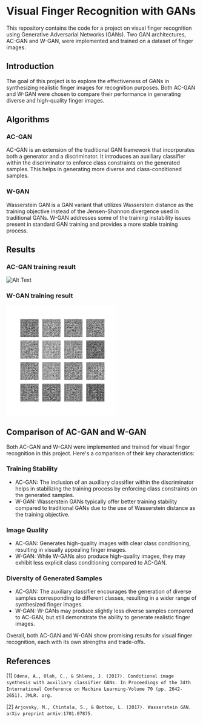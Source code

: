 # Visual Finger Recognition with GANs

This repository contains the code for a project on visual finger recognition using Generative Adversarial Networks (GANs). Two GAN architectures, AC-GAN and W-GAN, were implemented and trained on a dataset of finger images.

## Introduction

The goal of this project is to explore the effectiveness of GANs in synthesizing realistic finger images for recognition purposes. Both AC-GAN and W-GAN were chosen to compare their performance in generating diverse and high-quality finger images.

## Algorithms
### AC-GAN
AC-GAN is an extension of the traditional GAN framework that incorporates both a generator and a discriminator. It introduces an auxiliary classifier within the discriminator to enforce class constraints on the generated samples. This helps in generating more diverse and class-conditioned samples.

### W-GAN
Wasserstein GAN is a GAN variant that utilizes Wasserstein distance as the training objective instead of the Jensen-Shannon divergence used in traditional GANs. W-GAN addresses some of the training instability issues present in standard GAN training and provides a more stable training process.

## Results

### AC-GAN training result
![Alt Text](result/acgan.gif)

### W-GAN training result
![Alt Text](result/wgan_gp.gif)

## Comparison of AC-GAN and W-GAN

Both AC-GAN and W-GAN were implemented and trained for visual finger recognition in this project. Here's a comparison of their key characteristics:

### Training Stability

- AC-GAN: The inclusion of an auxiliary classifier within the discriminator helps in stabilizing the training process by enforcing class constraints on the generated samples.
- W-GAN: Wasserstein GANs typically offer better training stability compared to traditional GANs due to the use of Wasserstein distance as the training objective.

### Image Quality

- AC-GAN: Generates high-quality images with clear class conditioning, resulting in visually appealing finger images.
- W-GAN: While W-GANs also produce high-quality images, they may exhibit less explicit class conditioning compared to AC-GAN.

### Diversity of Generated Samples

- AC-GAN: The auxiliary classifier encourages the generation of diverse samples corresponding to different classes, resulting in a wider range of synthesized finger images.
- W-GAN: W-GANs may produce slightly less diverse samples compared to AC-GAN, but still demonstrate the ability to generate realistic finger images.

Overall, both AC-GAN and W-GAN show promising results for visual finger recognition, each with its own strengths and trade-offs.

## References
[1] `Odena, A., Olah, C., & Shlens, J. (2017). Conditional image synthesis with auxiliary classifier GANs. In Proceedings of the 34th International Conference on Machine Learning-Volume 70 (pp. 2642-2651). JMLR. org.`

[2] `Arjovsky, M., Chintala, S., & Bottou, L. (2017). Wasserstein GAN. arXiv preprint arXiv:1701.07875.`
